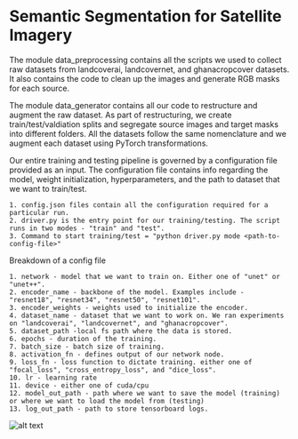 # Semantic Segmentation for Satellite Imagery

The module data_preprocessing contains all the scripts we used to collect raw datasets from landcoverai, landcovernet, and ghanacropcover datasets. It also contains the code to clean up the images and generate RGB masks for each source.

The module data_generator contains all our code to restructure and augment the raw dataset. As part of restructuring, we create train/test/valdiation splits and segregate source images and target masks into different folders. All the datasets follow the same nomenclature and we augment each dataset using PyTorch transformations.

Our entire training and testing pipeline is governed by a configuration file provided as an input. The configuration file contains info regarding the model, weight initialization, hyperparameters, and the path to dataset that we want to train/test.

    1. config.json files contain all the configuration required for a particular run.
    2. driver.py is the entry point for our training/testing. The script runs in two modes - "train" and "test".
    3. Command to start training/test = "python driver.py mode <path-to-config-file>"
    
Breakdown of a config file

    1. network - model that we want to train on. Either one of "unet" or "unet++".
    2. encoder_name - backbone of the model. Examples include - "resnet18", "resnet34", "resnet50", "resnet101".
    3. encoder_weights - weights used to initialize the encoder.
    4. dataset_name - dataset that we want to work on. We ran experiments on "landcoverai", "landcovernet", and "ghanacropcover".
    5. dataset_path -local fs path where the data is stored.
    6. epochs - duration of the training.
    7. batch_size - batch size of training.
    8. activation_fn - defines output of our network node.
    9. loss_fn - loss function to dictate training. either one of "focal_loss", "cross_entropy_loss", and "dice_loss".
    10. lr - learning rate
    11. device - either one of cuda/cpu
    12. model_out_path - path where we want to save the model (training) or where we want to load the model from (testing)
    13. log_out_path - path to store tensorboard logs.


![alt text](https://github.com/roldanjrgl/semantic_segmentation_for_satellite_imagery/blob/main//samples/sample-1?raw=true)
